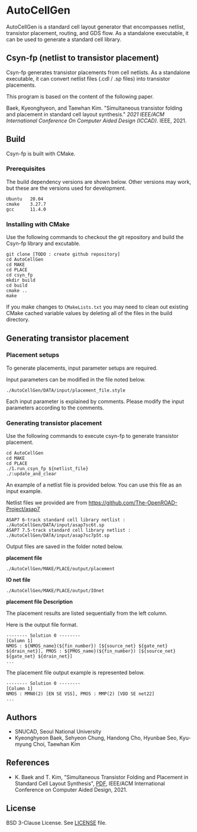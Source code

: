 # AutoCellGen

AutoCellGen is a standard cell layout generator that encompasses netlist, transistor placement, routing, and GDS flow. As a standalone executable, it can be used to generate a standard cell library.



## Csyn-fp (netlist to transistor placement)

Csyn-fp generates transistor placements from cell netlists. As a standalone executable, it can convert netlist files (.cdl / .sp files) into transistor placements.

This program is based on the content of the following paper.

Baek, Kyeonghyeon, and Taewhan Kim. "Simultaneous transistor folding and placement in standard cell layout synthesis." *2021 IEEE/ACM International Conference On Computer Aided Design (ICCAD)*. IEEE, 2021.



## Build

Csyn-fp is built with CMake.

### Prerequisites

The build dependency versions are shown below. Other versions may work, but these are the versions used for development.

```
Ubuntu   20.04
cmake    3.27.7        
gcc      11.4.0
```

### Installing with CMake

Use the following commands to checkout the git repository and build the Csyn-fp library and excutable.

```
git clone [TODO : create github repository]
cd AutoCellGen
cd MAKE
cd PLACE
cd csyn_fp
mkdir build
cd build
cmake ..
make
```

If you make changes to `CMakeLists.txt` you may need to clean out existing CMake cached variable values by deleting all of the files in the build directory.





## Generating transistor placement

### Placement setups

To generate placements, input parameter setups are required.

Input parameters can be modified in the file noted below.

```
./AutoCellGen/DATA/input/placement_file.style  
```

Each input parameter is explained by comments. Please modify the input parameters according to the comments.



### Generating transistor placement

Use the following commands to execute csyn-fp to  generate transistor placement.

```
cd AutoCellGen
cd MAKE
cd PLACE
./1.run_csyn_fp ${netlist_file}
./:update_and_clear
```



An example of a netlist file is provided below. You can use this file as an input example.

Netlist files we provided are from https://github.com/The-OpenROAD-Project/asap7

```
ASAP7 6-track standard cell library netlist : ./AutoCellGen/DATA/input/asap7sc6t.sp
ASAP7 7.5-track standard cell library netlist : ./AutoCellGen/DATA/input/asap7sc7p5t.sp
```



Output files are saved in the folder noted below.

**placement file**

```
./AutoCellGen/MAKE/PLACE/output/placement
```

**IO net file**

```
./AutoCellGen/MAKE/PLACE/output/IOnet
```



**placement file Description**

The placement results are listed sequentially from the left column.

Here is the output file format.

```
-------- Solution 0 --------
[Column 1]
NMOS : ${NMOS_name}(${fin_number}) [${source_net} ${gate_net} ${drain_net}], PMOS : ${PMOS_name}(${fin_number}) [${source_net} ${gate_net} ${drain_net}]
...

```

The placement file output example is represented below.

```
-------- Solution 0 --------
[Column 1]
NMOS : MMN0(2) [EN SE VSS], PMOS : MMP(2) [VDD SE net22]
...

```





## Authors

- SNUCAD, Seoul National University
- Kyeonghyeon Baek, Sehyeon Chung, Handong Cho, Hyunbae Seo, Kyu-myung Choi, Taewhan Kim

## References

- K. Baek and T. Kim, "Simultaneous Transistor Folding and Placement in Standard Cell Layout Synthesis", [PDF](./DOC/Simultaneous_Transistor_Folding_and_Placement_in_Standard_Cell_Layout_Synthesis.pdf), IEEE/ACM International Conference on Computer Aided Design, 2021.

## License

BSD 3-Clause License. See [LICENSE](./LICENSE) file.

